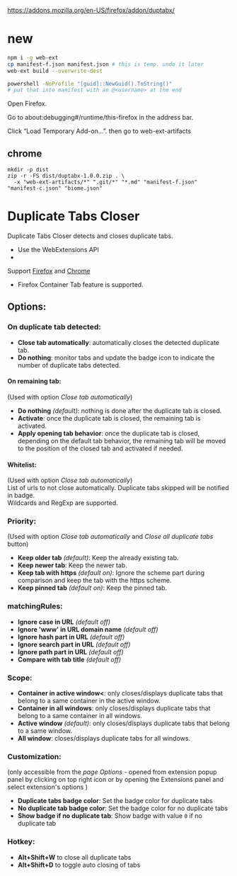 https://addons.mozilla.org/en-US/firefox/addon/duptabx/

# new

```bash
npm i -g web-ext
cp manifest-f.json manifest.json # this is temp. undo it later
web-ext build --overwrite-dest

powershell -NoProfile "[guid]::NewGuid().ToString()"
# put that into manifest with an @<username> at the end
```
Open Firefox.

Go to about:debugging#/runtime/this-firefox in the address bar.

Click “Load Temporary Add-on…”. then go to web-ext-artifacts


## chrome

```
mkdir -p dist
zip -r -FS dist/duptabx-1.0.0.zip . \
  -x "web-ext-artifacts/*" ".git/*" "*.md" "manifest-f.json" "manifest-c.json" "biome.json"
```


# Duplicate Tabs Closer

Duplicate Tabs Closer detects and closes duplicate tabs.

* Use the WebExtensions API
*
Support [Firefox](https://addons.mozilla.org/en-US/firefox/addon/duplicate-tabs-closer)
and [Chrome](https://chrome.google.com/webstore/detail/duplicate-tabs-closer/gnmdbogfankgjepgglmmfmbnimcmcjle)
* Firefox Container Tab feature is supported.

## Options:

### On duplicate tab detected:

* **Close tab automatically**: automatically closes the detected duplicate tab.
* **Do nothing**: monitor tabs and update the badge icon to indicate the number
  of duplicate tabs detected.

#### On remaining tab:

(Used with option *Close tab automatically*)

* **Do nothing** *(default)*: nothing is done after the duplicate tab is closed.
* **Activate**: once the duplicate tab is closed, the remaining tab is
  activated.
* **Apply opening tab behavior**: once the duplicate tab is closed, depending on
  the default tab behavior, the remaining tab will be moved to the position of
  the closed tab and activated if needed.

#### Whitelist:

(Used with option *Close tab automatically*)  
List of urls to not close automatically. Duplicate tabs skipped will be notified
in badge.  
Wildcards and RegExp are supported.

### Priority:

(Used with option *Close tab automatically* and *Close all duplicate tabs*
button)

* **Keep older tab** *(default)*: Keep the already existing tab.
* **Keep newer tab**: Keep the newer tab.
* **Keep tab with https** *(default on)*: Ignore the scheme part during
  comparison and keep the tab with the https scheme.
* **Keep pinned tab** *(default on)*: Keep the pinned tab.

### matchingRules:

* **Ignore case in URL** *(default off)*
* **Ignore 'www' in URL domain name** *(default off)*
* **Ignore hash part in URL** *(default off)*
* **Ignore search part in URL** *(default off)*
* **Ignore path part in URL** *(default off)*
* **Compare with tab title** *(default off)*

### Scope:

* **Container in active window<**: only closes/displays duplicate tabs that
  belong to a same container in the active window.
* **Container in all windows**: only closes/displays duplicate tabs that belong
  to a same container in all windows.
* **Active window** *(default)*: only closes/displays duplicate tabs that belong
  to a same window.
* **All window**: closes/displays duplicate tabs for all windows.

### Customization:

(only accessible from the *page Options* - opened from extension popup panel by
clicking on top right icon or by opening the Extensions panel and select
extension's options )

* **Duplicate tabs badge color**: Set the badge color for duplicate tabs
* **No duplicate tab badge color**: Set the badge color for no duplicate tabs
* **Show badge if no duplicate tab**: Show badge with value `0` if no duplicate
  tab

### Hotkey:

* **Alt+Shift+W** to close all duplicate tabs
* **Alt+Shift+D** to toggle auto closing of tabs
